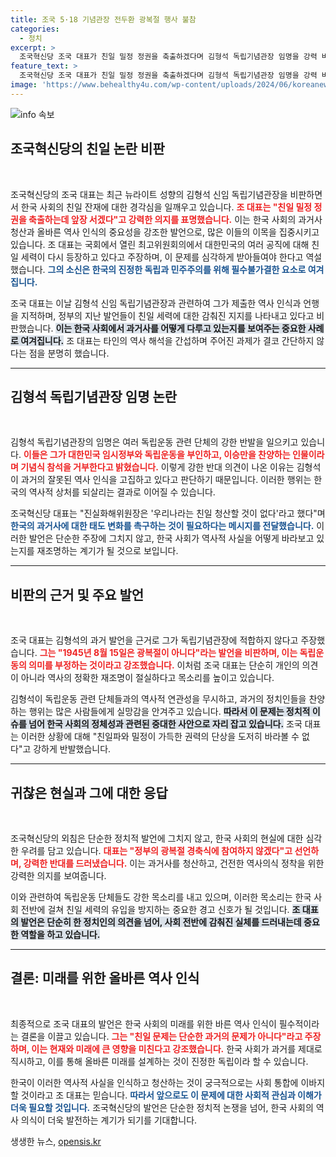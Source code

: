 ```yaml
---
title: 조국 5·18 기념관장 전두환 광복절 행사 불참
categories:
  - 정치
excerpt: >
  조국혁신당 조국 대표가 친일 밀정 정권을 축출하겠다며 김형석 독립기념관장 임명을 강력 비판! 독립운동 단체들까지 반발, 광복절 경축식 불참 선언! 귀추가 주목된다.
feature_text: >
  조국혁신당 조국 대표가 친일 밀정 정권을 축출하겠다며 김형석 독립기념관장 임명을 강력 비판! 독립운동 단체들까지 반발, 광복절 경축식 불참 선언! 귀추가 주목된다.
image: 'https://www.behealthy4u.com/wp-content/uploads/2024/06/koreanews.jpg'
---
```


<p><img src="https://www.behealthy4u.com/wp-content/uploads/2024/06/koreanews.jpg" alt="info 속보" /></p>

<h2 data-ke-size="size26">조국혁신당의 친일 논란 비판</h2>

<p data-ke-size="size16">&nbsp;</p>

<p>조국혁신당의 조국 대표는 최근 뉴라이트 성향의 김형석 신임 독립기념관장을 비판하면서 한국 사회의 친일 잔재에 대한 경각심을 일깨우고 있습니다. <b><span style="color: #ee2323;">조 대표는 "친일 밀정 정권을 축출하는데 앞장 서겠다"고 강력한 의지를 표명했습니다.</span></b> 이는 한국 사회의 과거사 청산과 올바른 역사 인식의 중요성을 강조한 발언으로, 많은 이들의 이목을 집중시키고 있습니다. 조 대표는 국회에서 열린 최고위원회의에서 대한민국의 여러 공직에 대해 친일 세력이 다시 등장하고 있다고 주장하며, 이 문제를 심각하게 받아들여야 한다고 역설했습니다. <b><span style="color: #1a5490;">그의 소신은 한국의 진정한 독립과 민주주의를 위해 필수불가결한 요소로 여겨집니다.</span></b></p>

<p>조국 대표는 이날 김형석 신임 독립기념관장과 관련하여 그가 제출한 역사 인식과 언행을 지적하며, 정부의 지난 발언들이 친일 세력에 대한 감춰진 지지를 나타내고 있다고 비판했습니다. <b><span style="background-color: #21538527;">이는 한국 사회에서 과거사를 어떻게 다루고 있는지를 보여주는 중요한 사례로 여겨집니다.</span></b> 조 대표는 타인의 역사 해석을 간섭하며 주어진 과제가 결코 간단하지 않다는 점을 분명히 했습니다.</p>

<hr>

<h2 data-ke-size="size26">김형석 독립기념관장 임명 논란</h2>

<p data-ke-size="size16">&nbsp;</p>

<p>김형석 독립기념관장의 임명은 여러 독립운동 관련 단체의 강한 반발을 일으키고 있습니다. <b><span style="color: #ee2323;">이들은 그가 대한민국 임시정부와 독립운동을 부인하고, 이승만을 찬양하는 인물이라며 기념식 참석을 거부한다고 밝혔습니다.</span></b> 이렇게 강한 반대 의견이 나온 이유는 김형석이 과거의 잘못된 역사 인식을 고집하고 있다고 판단하기 때문입니다. 이러한 행위는 한국의 역사적 상처를 되살리는 결과로 이어질 수 있습니다. </p>

<p>조국혁신당 대표는 "진실화해위원장은 '우리나라는 친일 청산할 것이 없다'라고 했다"며 <b><span style="color: #1a5490;">한국의 과거사에 대한 태도 변화를 촉구하는 것이 필요하다는 메시지를 전달했습니다.</span></b> 이러한 발언은 단순한 주장에 그치지 않고, 한국 사회가 역사적 사실을 어떻게 바라보고 있는지를 재조명하는 계기가 될 것으로 보입니다.</p>

<hr>

<h2 data-ke-size="size26">비판의 근거 및 주요 발언</h2>

<p data-ke-size="size16">&nbsp;</p>

<p>조국 대표는 김형석의 과거 발언을 근거로 그가 독립기념관장에 적합하지 않다고 주장했습니다. <b><span style="color: #ee2323;">그는 "1945년 8월 15일은 광복절이 아니다"라는 발언을 비판하며, 이는 독립운동의 의미를 부정하는 것이라고 강조했습니다.</span></b> 이처럼 조국 대표는 단순히 개인의 의견이 아니라 역사의 정확한 재조명이 절실하다고 목소리를 높이고 있습니다.</p>

<p>김형석이 독립운동 관련 단체들과의 역사적 연관성을 무시하고, 과거의 정치인들을 찬양하는 행위는 많은 사람들에게 실망감을 안겨주고 있습니다. <b><span style="background-color: #21538527;">따라서 이 문제는 정치적 이슈를 넘어 한국 사회의 정체성과 관련된 중대한 사안으로 자리 잡고 있습니다.</span></b> 조국 대표는 이러한 상황에 대해 "친일파와 밀정이 가득한 권력의 단상을 도저히 바라볼 수 없다"고 강하게 반발했습니다.</p>

<hr>

<h2 data-ke-size="size26">귀찮은 현실과 그에 대한 응답</h2>

<p data-ke-size="size16">&nbsp;</p>

<p>조국혁신당의 외침은 단순한 정치적 발언에 그치지 않고, 한국 사회의 현실에 대한 심각한 우려를 담고 있습니다. <b><span style="color: #ee2323;">대표는 "정부의 광복절 경축식에 참여하지 않겠다"고 선언하며, 강력한 반대를 드러냈습니다.</span></b> 이는 과거사를 청산하고, 건전한 역사의식 정착을 위한 강력한 의지를 보여줍니다. </p>

<p>이와 관련하여 독립운동 단체들도 강한 목소리를 내고 있으며, 이러한 목소리는 한국 사회 전반에 걸쳐 친일 세력의 유입을 방지하는 중요한 경고 신호가 될 것입니다. <b><span style="background-color: #21538527;">조 대표의 발언은 단순히 한 정치인의 의견을 넘어, 사회 전반에 감춰진 실체를 드러내는데 중요한 역할을 하고 있습니다.</span></b></p>

<hr>

<h2 data-ke-size="size26">결론: 미래를 위한 올바른 역사 인식</h2>

<p data-ke-size="size16">&nbsp;</p>

<p>최종적으로 조국 대표의 발언은 한국 사회의 미래를 위한 바른 역사 인식이 필수적이라는 결론을 이끌고 있습니다. <b><span style="color: #ee2323;">그는 "친일 문제는 단순한 과거의 문제가 아니다"라고 주장하며, 이는 현재와 미래에 큰 영향을 미친다고 강조했습니다.</span></b> 한국 사회가 과거를 제대로 직시하고, 이를 통해 올바른 미래를 설계하는 것이 진정한 독립이라 할 수 있습니다.</p>

<p>한국이 이러한 역사적 사실을 인식하고 청산하는 것이 궁극적으로는 사회 통합에 이바지할 것이라고 조 대표는 믿습니다. <b><span style="color: #1a5490;">따라서 앞으로도 이 문제에 대한 사회적 관심과 이해가 더욱 필요할 것입니다.</span></b> 조국혁신당의 발언은 단순한 정치적 논쟁을 넘어, 한국 사회의 역사 의식이 더욱 발전하는 계기가 되기를 기대합니다.</p>
생생한 뉴스, <a href="https://opensis.kr" rel="dofollow">opensis.kr</a>


